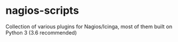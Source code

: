 # nagios-scripts
Collection of various plugins for Nagios/Icinga,
most of them built on Python 3 (3.6 recommended)
